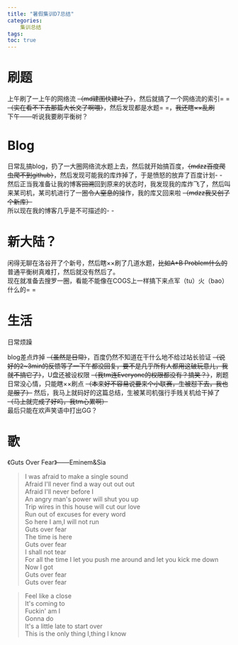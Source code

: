 ```yaml
---
title: "暑假集训D7总结"
categories: 
	集训总结
tags:
toc: true
---
```

# 刷题
上午刷了一上午的网络流 ~~（md建图快建吐了）~~，然后就搞了一个网络流的索引= = ~~（实在看不下去那篇大长文了啊喂）~~，然后发现都是水题= =，~~我还瞎××乱刷~~  
下午——听说我要刷平衡树？
<!--more-->
# Blog
日常乱搞blog，扔了一大圈网络流水题上去，然后就开始搞百度，~~（mdzz百度爬虫爬不到github）~~，然后发现可能我的库炸掉了，于是愤怒的放弃了百度计划- -  
然后正当我准备让我的博客~~回溯~~回到原来的状态时，我发现我的库炸飞了，然后叫来某司机，某司机进行了一圈~~令人窒息的~~操作，我的库又回来啦 ~~（mdzz我又创了个新库）~~  
所以现在我的博客几乎是不可描述的- -  
# 新大陆？
闲得无聊在洛谷开了个新号，然后瞎××刷了几道水题，~~比如A+B Problem什么的~~普通平衡树真难打，然后就没有然后了。  
现在就准备去搜罗一圈，看能不能像在COGS上一样搞下来点军（tu）火（bao）什么的= =
# 生活
日常烦躁  

blog差点炸掉 ~~（虽然是日常）~~，百度仍然不知道在干什么地不给过站长验证 ~~（说好的2~3min的反馈等了一下午都没回复，要不是几乎所有人都用这破玩意儿，我就不搞它了）~~，U盘还被设权限 ~~（我tm连Everyone的权限都没有？搞笑？）~~，刷题日常没心情，只能瞎××刷点 ~~（本来好不容易说要来个小联赛，生被怼下去，我也是服了）~~  然后，我马上就码好的这篇总结，生被某司机强行手贱关机给干掉了 ~~（马上就完成了好吗，我tm心累啊）~~  
最后只能在欢声笑语中打出GG？
# 歌
《Guts Over Fear》——Eminem&Sia
>I was afraid to make a single sound  
>Afraid I'll never find a way out out out  
>Afraid I'll never before I  
>An angry man's power will shut you up  
>Trip wires in this house will cut our love  
>Run out of excuses for every word  
>So here I am,I will not run  
>Guts over fear  
>The time is here  
>Guts over fear  
>I shall not tear  
>For all the time I let you push me around and let you kick me down  
>Now I got  
>Guts over fear  
>Guts over fear

>Feel like a close  
>It's coming to  
>Fuckin' am I  
>Gonna do  
>It's a little late to start over  
>This is the only thing I,thing I know